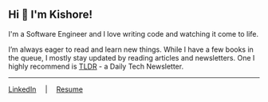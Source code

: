 ## Hi 👋 I'm Kishore!

I'm a Software Engineer and I love writing code and watching it come to life.

I’m always eager to read and learn new things. While I have a few books in the queue, I mostly stay updated by reading articles and newsletters. One I highly recommend is [TLDR](https://tldr.tech/) - a Daily Tech Newsletter.

<!--
**kishore881/kishore881** is a ✨ _special_ ✨ repository because its `README.md` (this file) appears on your GitHub profile.

Here are some ideas to get you started:

- 🔭 I’m currently working on ...
- 🌱 I’m currently learning ...
- 👯 I’m looking to collaborate on ...
- 🤔 I’m looking for help with ...
- 💬 Ask me about ...
- 📫 How to reach me: ...
- ⚡ Fun fact: ...
-->
---
[LinkedIn](https://linkedin.com/in/kishorekancherla) &emsp;|&emsp; [Resume](https://github.com/kishore881/resume)
